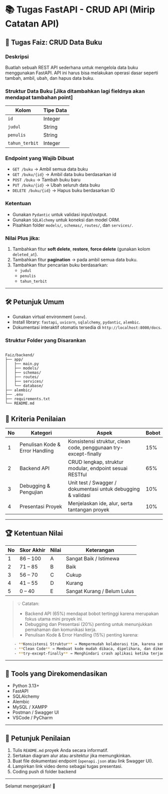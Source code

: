 # 📚 Tugas FastAPI - CRUD API (Mirip Catatan API)

## 📝 Tugas Faiz: CRUD Data Buku

### Deskripsi

Buatlah sebuah REST API sederhana untuk mengelola data buku menggunakan FastAPI. API ini harus bisa melakukan operasi dasar seperti tambah, ambil, ubah, dan hapus data buku.

### Struktur Data Buku [Jika ditambahkan lagi fieldnya akan mendapat tambahan point]

| Kolom          | Tipe Data |
| -------------- | --------- |
| `id`           | Integer   |
| `judul`        | String    |
| `penulis`      | String    |
| `tahun_terbit` | Integer   |

### Endpoint yang Wajib Dibuat

- `GET /buku` → Ambil semua data buku
- `GET /buku/{id}` → Ambil data buku berdasarkan id
- `POST /buku` → Tambah buku baru
- `PUT /buku/{id}` → Ubah seluruh data buku
- `DELETE /buku/{id}` → Hapus buku berdasarkan ID

### Ketentuan

- Gunakan `Pydantic` untuk validasi input/output.
- Gunakan `SQLAlchemy` untuk koneksi dan model ORM.
- Pisahkan folder `models/`, `schemas/`, `routes/`, dan `services/`.

### Nilai Plus jika:

1. Tambahkan fitur **soft delete**, **restore**, **force delete** (gunakan kolom `deleted_at`).
2. Tambahkan fitur **pagination** → pada ambil semua data buku.
3. Tambahkan fitur pencarian buku berdasarkan:
   - `judul`
   - `penulis`
   - `tahun_terbit`

---

## 🛠️ Petunjuk Umum

- Gunakan virtual environment (`venv`).
- Install library: `fastapi`, `uvicorn`, `sqlalchemy`, `pydantic`, `alembic`.
- Dokumentasi interaktif otomatis tersedia di `http://localhost:8000/docs`.

### Struktur Folder yang Disarankan

```

Faiz/backend/
├── app/
│   ├── main.py
│   ├── models/
│   ├── schemas/
│   ├── routes/
│   ├── services/
│   └── database/
├── alembic/
├── .env
├── requirements.txt
└── README.md

```

## 🧠 Kriteria Penilaian

| No  | Kategori                        | Aspek                                                           | Bobot |
| --- | ------------------------------- | --------------------------------------------------------------- | ----- |
| 1   | Penulisan Kode & Error Handling | Konsistensi struktur, clean code, penggunaan try-except-finally | 15%   |
| 2   | Backend API                     | CRUD lengkap, struktur modular, endpoint sesuai RESTful         | 65%   |
| 3   | Debugging & Pengujian           | Unit test / Swagger / dokumentasi untuk debugging & validasi    | 10%   |
| 4   | Presentasi Proyek               | Menjelaskan ide, alur, serta tantangan proyek                   | 10%   |

---

## 🏆 Ketentuan Nilai

| No  | Skor Akhir | Nilai | Keterangan                  |
| --- | ---------- | ----- | --------------------------- |
| 1   | 86 – 100   | A     | Sangat Baik / Istimewa      |
| 2   | 71 – 85    | B     | Baik                        |
| 3   | 56 – 70    | C     | Cukup                       |
| 4   | 41 – 55    | D     | Kurang                      |
| 5   | 0 – 40     | E     | Sangat Kurang / Belum Lulus |

> 💡 Catatan:
>
> - Backend API (65%) mendapat bobot tertinggi karena merupakan fokus utama mini proyek ini.
> - Debugging dan Presentasi (20%) penting untuk menunjukkan pemahaman dan komunikasi kerja.
> - Penulisan Kode & Error Handling (15%) penting karena:

```bash
    - **Konsistensi Struktur** → Mempermudah kolaborasi tim, karena semua developer bisa memahami alur dan struktur proyek dengan cepat. Ini sangat penting di proyek skala besar.
    - **Clean Code** → Membuat kode mudah dibaca, dipelihara, dan dikembangkan. Kode yang bersih mengurangi kemungkinan munculnya bug di masa depan.
    - **try-except-finally** → Menghindari crash aplikasi ketika terjadi error tak terduga. Misalnya saat koneksi database gagal, file tidak ditemukan, atau input user salah. Pengguna tetap mendapatkan feedback yang jelas dan sistem tetap stabil.
```

---

## 🧰 Tools yang Direkomendasikan

- Python 3.13+
- FastAPI
- SQLAlchemy
- Alembic
- MySQL / XAMPP
- Postman / Swagger UI
- VSCode / PyCharm

---

## 📝 Petunjuk Penilaian

1. Tulis `README.md` proyek Anda secara informatif.
2. Sertakan diagram alur atau arsitektur jika memungkinkan.
3. Buat file dokumentasi endpoint (`openapi.json` atau link Swagger UI).
4. Lampirkan link video demo sebagai tugas presentasi.
5. Coding push di folder backend

---

Selamat mengerjakan! 🚀
